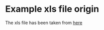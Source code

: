# Example xls file origin

The xls file has been taken from [here](https://file-examples.com/index.php/sample-documents-download/sample-xls-download/)